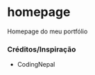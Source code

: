 # homepage

Homepage do meu portfólio

<h3>Créditos/Inspiração</h3>
<ul>
<li>CodingNepal</li>
</ul>
